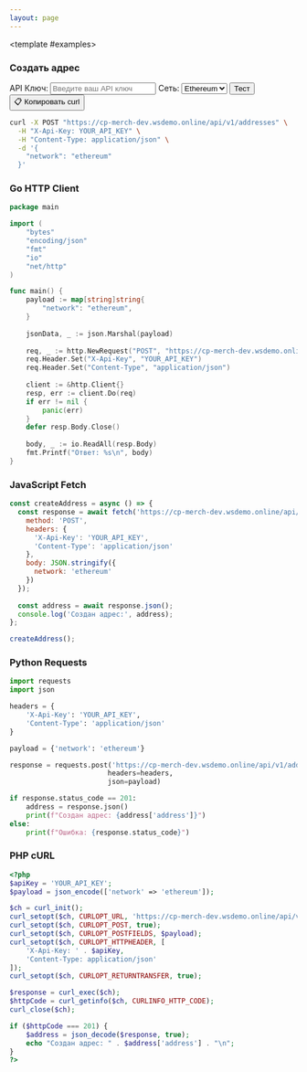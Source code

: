 ```yaml
---
layout: page
---
```


<ApiDoc>
  <template #content>

# API Адресов

API адресов предоставляет функциональность для управления криптовалютными адресами и сервисными кошельками.

::: tip Интерактивное тестирование
Тестируйте API в реальном времени! Введите ваш API ключ и нажимайте кнопки "Тест" для отправки запросов на `https://cp-merch-dev.wsdemo.online/api`.
:::

## Обзор

API адресов позволяет:
- Создавать новые адреса для конкретных сетей и монет
- Получать информацию об адресах и балансах
- Управлять сервисными кошельками

<ApiMethod 
  method="POST"
  endpoint="/v1/addresses"
  title="Создать адрес"
  description="Создает новый адрес для определенной сети и монеты."
  :parameters="[
    { name: 'network', type: 'string', required: true, description: 'Слаг сети (например, bitcoin, ethereum, tron)' },
    { name: 'coin', type: 'string', required: false, description: 'Слаг монеты (опционально)' }
  ]"
  :responses="[
    { status: '201 Created', description: 'Адрес успешно создан' }
  ]"
/>

<ApiMethod 
  method="GET"
  endpoint="/v1/addresses/{address}"
  title="Получить адрес"
  description="Возвращает информацию об адресе с балансом."
  :parameters="[
    { name: 'address', type: 'string', required: true, description: 'Криптовалютный адрес' }
  ]"
  :responses="[
    { status: '200 OK', description: 'Информация об адресе получена' }
  ]"
/>

  </template>

  <template #examples>

<div class="example-block" data-lang="curl">

### Создать адрес

<div class="api-demo">
  <div class="demo-controls">
    <label for="api-key">API Ключ:</label>
    <input type="text" id="api-key" placeholder="Введите ваш API ключ" />
    <label for="address-network">Сеть:</label>
    <select id="address-network">
      <option value="ethereum" selected>Ethereum</option>
      <option value="bitcoin">Bitcoin</option>
    </select>
    <button onclick="testCreateAddress()" class="test-button">Тест</button>
    <button onclick="copyCurlCommand('/addresses', {method: 'POST', body: JSON.stringify({network: 'ethereum'})})" class="copy-curl-button">📋 Копировать curl</button>
  </div>
</div>

```bash
curl -X POST "https://cp-merch-dev.wsdemo.online/api/v1/addresses" \
  -H "X-Api-Key: YOUR_API_KEY" \
  -H "Content-Type: application/json" \
  -d '{
    "network": "ethereum"
  }'
```

</div>

<div class="example-block" data-lang="go">

### Go HTTP Client

```go
package main

import (
    "bytes"
    "encoding/json"
    "fmt"
    "io"
    "net/http"
)

func main() {
    payload := map[string]string{
        "network": "ethereum",
    }
    
    jsonData, _ := json.Marshal(payload)
    
    req, _ := http.NewRequest("POST", "https://cp-merch-dev.wsdemo.online/api/v1/addresses", bytes.NewBuffer(jsonData))
    req.Header.Set("X-Api-Key", "YOUR_API_KEY")
    req.Header.Set("Content-Type", "application/json")
    
    client := &http.Client{}
    resp, err := client.Do(req)
    if err != nil {
        panic(err)
    }
    defer resp.Body.Close()
    
    body, _ := io.ReadAll(resp.Body)
    fmt.Printf("Ответ: %s\n", body)
}
```

</div>

<div class="example-block" data-lang="javascript">

### JavaScript Fetch

```javascript
const createAddress = async () => {
  const response = await fetch('https://cp-merch-dev.wsdemo.online/api/v1/addresses', {
    method: 'POST',
    headers: {
      'X-Api-Key': 'YOUR_API_KEY',
      'Content-Type': 'application/json'
    },
    body: JSON.stringify({
      network: 'ethereum'
    })
  });
  
  const address = await response.json();
  console.log('Создан адрес:', address);
};

createAddress();
```

</div>

<div class="example-block" data-lang="python">

### Python Requests

```python
import requests
import json

headers = {
    'X-Api-Key': 'YOUR_API_KEY',
    'Content-Type': 'application/json'
}

payload = {'network': 'ethereum'}

response = requests.post('https://cp-merch-dev.wsdemo.online/api/v1/addresses', 
                        headers=headers, 
                        json=payload)

if response.status_code == 201:
    address = response.json()
    print(f"Создан адрес: {address['address']}")
else:
    print(f"Ошибка: {response.status_code}")
```

</div>

<div class="example-block" data-lang="php">

### PHP cURL

```php
<?php
$apiKey = 'YOUR_API_KEY';
$payload = json_encode(['network' => 'ethereum']);

$ch = curl_init();
curl_setopt($ch, CURLOPT_URL, 'https://cp-merch-dev.wsdemo.online/api/v1/addresses');
curl_setopt($ch, CURLOPT_POST, true);
curl_setopt($ch, CURLOPT_POSTFIELDS, $payload);
curl_setopt($ch, CURLOPT_HTTPHEADER, [
    'X-Api-Key: ' . $apiKey,
    'Content-Type: application/json'
]);
curl_setopt($ch, CURLOPT_RETURNTRANSFER, true);

$response = curl_exec($ch);
$httpCode = curl_getinfo($ch, CURLINFO_HTTP_CODE);
curl_close($ch);

if ($httpCode === 201) {
    $address = json_decode($response, true);
    echo "Создан адрес: " . $address['address'] . "\n";
}
?>
```

</div>

  </template>
</ApiDoc> 
